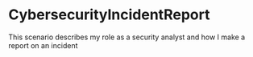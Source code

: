 # CybersecurityIncidentReport
This scenario describes my role as a security analyst and how I make a report on an incident

